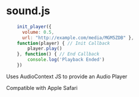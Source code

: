 # sound.js

```javascript
    init_player({
      volume: 0.5,
      url: "http://example.com/media/MGM5ZDB" },
    function(player) { // Init Callback
        player.play()
    }, function() { // End Callback
        console.log('Playback Ended')
    })
```

Uses AudioContext JS to provide an Audio Player

Compatible with Apple Safari